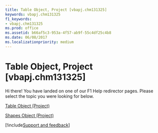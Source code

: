 ```yaml
---
title: Table Object, Project [vbapj.chm131325]
keywords: vbapj.chm131325
f1_keywords:
- vbapj.chm131325
ms.prod: office
ms.assetid: b66af5c3-953a-4f57-ab9f-55c4df25c4b8
ms.date: 06/08/2017
ms.localizationpriority: medium
---
```



# Table Object, Project [vbapj.chm131325]

Hi there! You have landed on one of our F1 Help redirector pages. Please select the topic you were looking for below.

[Table Object (Project)](https://msdn.microsoft.com/library/f50f5d2d-a733-c5b0-16d8-e4ee98943321%28Office.15%29.aspx)

[Shapes Object (Project)](https://msdn.microsoft.com/library/6e42040c-dd5a-de4c-afa8-f9e33d1e5054%28Office.15%29.aspx)

[!include[Support and feedback](~/includes/feedback-boilerplate.md)]